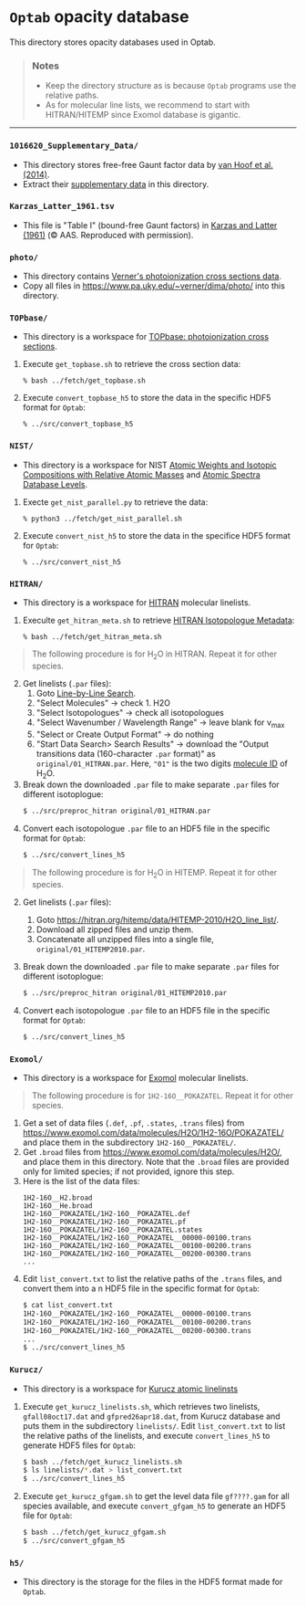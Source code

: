 # **`Optab` opacity database**

This directory stores opacity databases used in Optab.

> ### Notes
> - Keep the directory structure as is because `Optab` programs use the relative paths.
> - As for molecular line lists, we recommend to start with HITRAN/HITEMP since Exomol database is gigantic.

---

### `1016620_Supplementary_Data/`
- This directory stores free-free Gaunt factor data by [van Hoof et al. (2014)](https://academic.oup.com/mnras/article/444/1/420/1016620).
- Extract their [supplementary data](https://academic.oup.com/mnras/article/444/1/420/1016620#supplementary-data) in this directory.

### `Karzas_Latter_1961.tsv`
- This file is "Table I" (bound-free Gaunt factors) in [Karzas and Latter (1961)](http://articles.adsabs.harvard.edu/pdf/1961ApJS....6..167K) (&copy; AAS. Reproduced with permission).

### `photo/`
- This directory contains [Verner's photoionization cross sections data](https://www.pa.uky.edu/~verner/photo.html).
- Copy all files in https://www.pa.uky.edu/~verner/dima/photo/ into this directory.

### `TOPbase/`
- This directory is a workspace for [TOPbase: photoionization cross sections](http://cdsweb.u-strasbg.fr/topbase/xsections.html).
1. Execute `get_topbase.sh` to retrieve the cross section data:
   ```
   % bash ../fetch/get_topbase.sh
   ```
2. Execute `convert_topbase_h5` to store the data in the specific HDF5 format for `Optab`:
   ```
   % ../src/convert_topbase_h5
   ```

### `NIST/`
- This directory is a workspace for NIST [Atomic Weights and Isotopic Compositions with Relative Atomic Masses](https://www.nist.gov/pml/atomic-weights-and-isotopic-compositions-relative-atomic-masses) and [Atomic Spectra Database Levels](https://physics.nist.gov/PhysRefData/ASD/levels_form.html).
1. Execte `get_nist_parallel.py` to retrieve the data:
   ```
   % python3 ../fetch/get_nist_parallel.sh
   ```
2. Execute `convert_nist_h5` to store the data in the specifice HDF5 format for `Optab`:
   ```
   % ../src/convert_nist_h5
   ```

### `HITRAN/`
- This directory is a workspace for [HITRAN](https://hitran.org/) molecular linelists.
1. Execulte `get_hitran_meta.sh` to retrieve [HITRAN Isotopologue Metadata](https://hitran.org/docs/iso-meta/):
   ```
   % bash ../fetch/get_hitran_meta.sh
   ```
> The following procedure is for H<sub>2</sub>O in HITRAN. Repeat it for other species.
2. Get linelists (`.par` files):
   1. Goto [Line-by-Line Search](https://hitran.org/lbl/).
   2. "Select Molecules" &rarr; check 1. H2O
   3. "Select Isotopologues" &rarr; check all isotopologues
   4. "Select Wavenumber / Wavelength Range" &rarr; leave blank for &nu;<sub>max</sub>
   5. "Select or Create Output Format" &rarr; do nothing
   6. "Start Data Search> Search Results" &rarr; download the "Output transitions data (160-character `.par` format)" as `original/01_HITRAN.par`. Here, `"01"` is the two digits [molecule ID](https://hitran.org/docs/molec-meta/) of H<sub>2</sub>O.
3. Break down the downloaded `.par` file to make separate `.par` files for different isotoplogue:
   ```bash
   $ ../src/preproc_hitran original/01_HITRAN.par
   ```
4. Convert each isotopologue `.par` file to an HDF5 file in the specific format for `Optab`:
   ```bash
   $ ../src/convert_lines_h5
   ```   
> The following procedure is for H<sub>2</sub>O in HITEMP. Repeat it for other species.
2. Get linelists (`.par` files):
   1. Goto https://hitran.org/hitemp/data/HITEMP-2010/H2O_line_list/.
   2. Download all zipped files and unzip them.
   3. Concatenate all unzipped files into a single file, `original/01_HITEMP2010.par`.

3. Break down the downloaded `.par` file to make separate `.par` files for different isotoplogue:
   ```bash
   $ ../src/preproc_hitran original/01_HITEMP2010.par
   ```
4. Convert each isotopologue `.par` file to an HDF5 file in the specific format for `Optab`:
   ```bash
   $ ../src/convert_lines_h5
   ```

### `Exomol/`
- This directory is a workspace for [Exomol](https://www.exomol.com/) molecular linelists. 
> The following procedure is for `1H2-16O__POKAZATEL`. Repeat it for other species.
1. Get a set of data files (`.def`, `.pf`, `.states`, `.trans` files) from https://www.exomol.com/data/molecules/H2O/1H2-16O/POKAZATEL/ and place them in the subdirectory `1H2-16O__POKAZATEL/`.
2. Get `.broad` files from https://www.exomol.com/data/molecules/H2O/, and place them in this directory. Note that the `.broad` files are provided only for limited species; if not provided, ignore this step.
3. Here is the list of the data files:
   ```
   1H2-16O__H2.broad
   1H2-16O__He.broad
   1H2-16O__POKAZATEL/1H2-16O__POKAZATEL.def
   1H2-16O__POKAZATEL/1H2-16O__POKAZATEL.pf
   1H2-16O__POKAZATEL/1H2-16O__POKAZATEL.states
   1H2-16O__POKAZATEL/1H2-16O__POKAZATEL__00000-00100.trans
   1H2-16O__POKAZATEL/1H2-16O__POKAZATEL__00100-00200.trans
   1H2-16O__POKAZATEL/1H2-16O__POKAZATEL__00200-00300.trans
   ...
   ```
4. Edit `list_convert.txt` to list the relative paths of the `.trans` files, and convert them into a n HDF5 file in the specific format for `Optab`:
   ```bash
   $ cat list_convert.txt
   1H2-16O__POKAZATEL/1H2-16O__POKAZATEL__00000-00100.trans
   1H2-16O__POKAZATEL/1H2-16O__POKAZATEL__00100-00200.trans
   1H2-16O__POKAZATEL/1H2-16O__POKAZATEL__00200-00300.trans
   ...
   $ ../src/convert_lines_h5
   ```

### `Kurucz/`
- This directory is a workspace for [Kurucz atomic linelinsts](http://kurucz.harvard.edu/linelists.html)
1. Execute `get_kurucz_linelists.sh`, which retrieves two linelists, `gfall08oct17.dat` and `gfpred26apr18.dat`, from Kurucz database and puts them in the subdirectory `linelists/`. Edit `list_convert.txt` to list the relative paths of the linelists, and execute `convert_lines_h5` to generate HDF5 files for `Optab`:
   ```bash
   $ bash ../fetch/get_kurucz_linelists.sh
   $ ls linelists/*.dat > list_convert.txt
   $ ../src/convert_lines_h5
   ```
2. Execute `get_kurucz_gfgam.sh` to get the level data file `gf????.gam` for all species available, and execute `convert_gfgam_h5` to generate an HDF5 file for `Optab`:
   ```bash
   $ bash ../fetch/get_kurucz_gfgam.sh
   $ ../src/convert_gfgam_h5
   ```

### `h5/`
- This directory is the storage for the files in the HDF5 format made for `Optab`.
